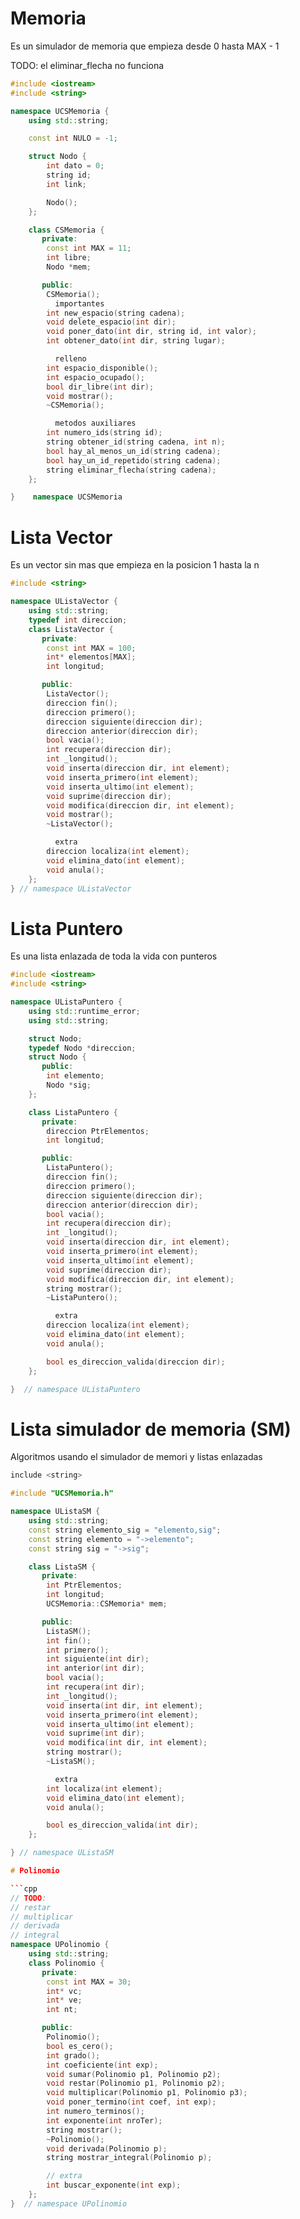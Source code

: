 # Memoria

Es un simulador de memoria que empieza desde 0 hasta MAX - 1

TODO: el eliminar_flecha no funciona

```cpp
#include <iostream>
#include <string>

namespace UCSMemoria {
    using std::string;

    const int NULO = -1;

    struct Nodo {
        int dato = 0;
        string id;
        int link;

        Nodo();
    };

    class CSMemoria {
       private:
        const int MAX = 11;
        int libre;
        Nodo *mem;

       public:
        CSMemoria();
          importantes
        int new_espacio(string cadena);
        void delete_espacio(int dir);
        void poner_dato(int dir, string id, int valor);
        int obtener_dato(int dir, string lugar);

          relleno
        int espacio_disponible();
        int espacio_ocupado();
        bool dir_libre(int dir);
        void mostrar();
        ~CSMemoria();

          metodos auxiliares
        int numero_ids(string id);
        string obtener_id(string cadena, int n);
        bool hay_al_menos_un_id(string cadena);
        bool hay_un_id_repetido(string cadena);
        string eliminar_flecha(string cadena);
    };

}    namespace UCSMemoria
```

# Lista Vector 

Es un vector sin mas que empieza en la posicion 1 hasta la n

```cpp
#include <string>

namespace UListaVector {
    using std::string;
    typedef int direccion;
    class ListaVector {
       private:
        const int MAX = 100;
        int* elementos[MAX];
        int longitud;

       public:
        ListaVector();                        
        direccion fin();                      
        direccion primero();                  
        direccion siguiente(direccion dir);
        direccion anterior(direccion dir);    
        bool vacia();                         
        int recupera(direccion dir);
        int _longitud();                             
        void inserta(direccion dir, int element);    
        void inserta_primero(int element);           
        void inserta_ultimo(int element);            
        void suprime(direccion dir);                 
        void modifica(direccion dir, int element);   
        void mostrar();                              
        ~ListaVector();                        

          extra
        direccion localiza(int element);   
        void elimina_dato(int element);    
        void anula();                      
    };
} // namespace UListaVector
```

# Lista Puntero 

Es una lista enlazada de toda la vida con punteros
```cpp
#include <iostream>
#include <string>

namespace UListaPuntero {
    using std::runtime_error;
    using std::string;

    struct Nodo;
    typedef Nodo *direccion;
    struct Nodo {
       public:
        int elemento;
        Nodo *sig;
    };

    class ListaPuntero {
       private:
        direccion PtrElementos;
        int longitud;

       public:
        ListaPuntero();                              
        direccion fin();                             
        direccion primero();                         
        direccion siguiente(direccion dir);          
        direccion anterior(direccion dir);           
        bool vacia();                                
        int recupera(direccion dir);                 
        int _longitud();                             
        void inserta(direccion dir, int element);    
        void inserta_primero(int element);           
        void inserta_ultimo(int element);            
        void suprime(direccion dir);                 
        void modifica(direccion dir, int element);   
        string mostrar();                            
        ~ListaPuntero();                             

          extra
        direccion localiza(int element);
        void elimina_dato(int element);
        void anula();

        bool es_direccion_valida(direccion dir);
    };

}  // namespace UListaPuntero
```

# Lista simulador de memoria (SM)

Algoritmos usando el simulador de memori y listas enlazadas

```cpp
include <string>

#include "UCSMemoria.h"

namespace UListaSM {
    using std::string;
    const string elemento_sig = "elemento,sig";
    const string elemento = "->elemento";
    const string sig = "->sig";

    class ListaSM {
       private:
        int PtrElementos;
        int longitud;
        UCSMemoria::CSMemoria* mem;

       public:
        ListaSM();
        int fin();
        int primero();
        int siguiente(int dir);
        int anterior(int dir);
        bool vacia();
        int recupera(int dir);
        int _longitud();
        void inserta(int dir, int element);
        void inserta_primero(int element);
        void inserta_ultimo(int element);
        void suprime(int dir);
        void modifica(int dir, int element);
        string mostrar();
        ~ListaSM();

          extra
        int localiza(int element);
        void elimina_dato(int element);
        void anula();

        bool es_direccion_valida(int dir);
    };

} // namespace UListaSM

# Polinomio 

```cpp
// TODO:
// restar
// multiplicar
// derivada
// integral
namespace UPolinomio {
    using std::string;
    class Polinomio {
       private:
        const int MAX = 30;
        int* vc;
        int* ve;
        int nt;

       public:
        Polinomio();
        bool es_cero();
        int grado();
        int coeficiente(int exp);
        void sumar(Polinomio p1, Polinomio p2);
        void restar(Polinomio p1, Polinomio p2);
        void multiplicar(Polinomio p1, Polinomio p3);
        void poner_termino(int coef, int exp);
        int numero_terminos();
        int exponente(int nroTer);
        string mostrar();
        ~Polinomio();
        void derivada(Polinomio p);
        string mostrar_integral(Polinomio p);

        // extra
        int buscar_exponente(int exp);
    };
}  // namespace UPolinomio
```

```